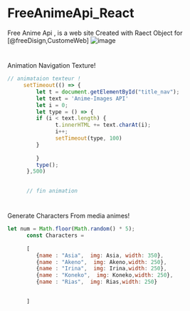 # FreeAnimeApi_React
Free Anime Api , is a web site  Created  with Raect Object for [@freeDisign,CustomeWeb]
![image](https://user-images.githubusercontent.com/74735976/207477944-6277a02a-e716-4008-84ba-eec7fc6ba75a.png)
#
Animation Navigation Texture!
```js
// animataion texteur !
     setTimeout(() => {
         let t = document.getElementById("title_nav");
         let text = 'Anime-Images API'
         let i = 0;
         let type = () => {
         if (i < text.length) {
               t.innerHTML += text.charAt(i);
               i++;
               setTimeout(type, 100)
         }
  
         }
         type();
      },500)

  
      // fin animation
```
#
Generate Characters From media animes!

```js
let num = Math.floor(Math.random() * 5);
      const Characters = 
      
      [
         {name : "Asia",  img: Asia, width: 350},
         {name : "Akeno",  img: Akeno,width: 250},
         {name : "Irina",  img: Irina,width: 250},
         {name : "Koneko",  img: Koneko,width: 250},
         {name : "Rias",  img: Rias,width: 250}

         
      ]
```
###
